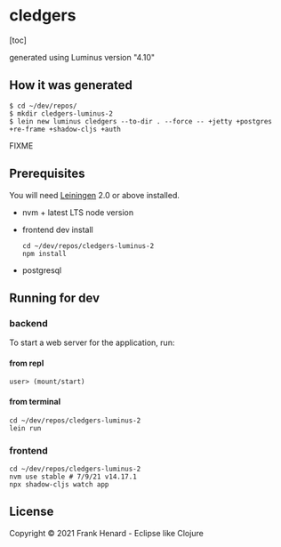 # cledgers

[toc]

generated using Luminus version "4.10"

## How it was generated

    $ cd ~/dev/repos/
    $ mkdir cledgers-luminus-2
    $ lein new luminus cledgers --to-dir . --force -- +jetty +postgres +re-frame +shadow-cljs +auth

FIXME

## Prerequisites

You will need [Leiningen][1] 2.0 or above installed.

[1]: https://github.com/technomancy/leiningen

- nvm + latest LTS node version
- frontend dev install

    ```
    cd ~/dev/repos/cledgers-luminus-2
    npm install
    ```

- postgresql

## Running for dev

### backend

To start a web server for the application, run:

#### from repl

```
user> (mount/start)
```

#### from terminal

```
cd ~/dev/repos/cledgers-luminus-2
lein run
```

### frontend

```
cd ~/dev/repos/cledgers-luminus-2
nvm use stable # 7/9/21 v14.17.1
npx shadow-cljs watch app
```

## License

Copyright © 2021 Frank Henard - Eclipse like Clojure
